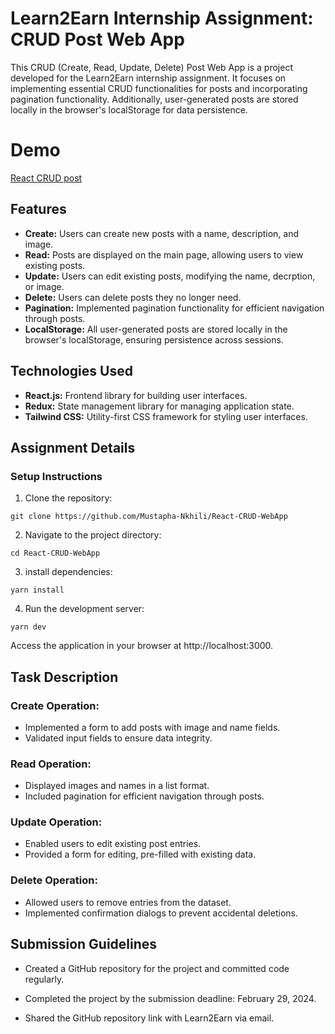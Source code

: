# Learn2Earn Internship Assignment: CRUD Post Web App

This CRUD (Create, Read, Update, Delete) Post Web App is a project developed for the Learn2Earn internship assignment. It focuses on implementing essential CRUD functionalities for posts and incorporating pagination functionality. Additionally, user-generated posts are stored locally in the browser's localStorage for data persistence.

# Demo 
[React CRUD post](https://react-crud-post.netlify.app/)

## Features

- **Create:** Users can create new posts with a name, description, and image.
- **Read:** Posts are displayed on the main page, allowing users to view existing posts.
- **Update:** Users can edit existing posts, modifying the name, decrption, or image.
- **Delete:** Users can delete posts they no longer need.
- **Pagination:** Implemented pagination functionality for efficient navigation through posts.
- **LocalStorage:** All user-generated posts are stored locally in the browser's localStorage, ensuring persistence across sessions.

## Technologies Used

- **React.js:** Frontend library for building user interfaces.
- **Redux:** State management library for managing application state.
- **Tailwind CSS:** Utility-first CSS framework for styling user interfaces.

## Assignment Details

### Setup Instructions

1. Clone the repository:

```
git clone https://github.com/Mustapha-Nkhili/React-CRUD-WebApp
```

2. Navigate to the project directory:

```
cd React-CRUD-WebApp
```

3. install dependencies:

```
yarn install
```

4. Run the development server:

```
yarn dev
```

Access the application in your browser at http://localhost:3000.

## Task Description

### Create Operation:

- Implemented a form to add posts with image and name fields.
- Validated input fields to ensure data integrity.

### Read Operation:

- Displayed images and names in a list format.
- Included pagination for efficient navigation through posts.

### Update Operation:

- Enabled users to edit existing post entries.
- Provided a form for editing, pre-filled with existing data.

### Delete Operation:

- Allowed users to remove entries from the dataset.
- Implemented confirmation dialogs to prevent accidental deletions.

## Submission Guidelines

- Created a GitHub repository for the project and committed code regularly.

- Completed the project by the submission deadline: February 29, 2024.

- Shared the GitHub repository link with Learn2Earn via email.

